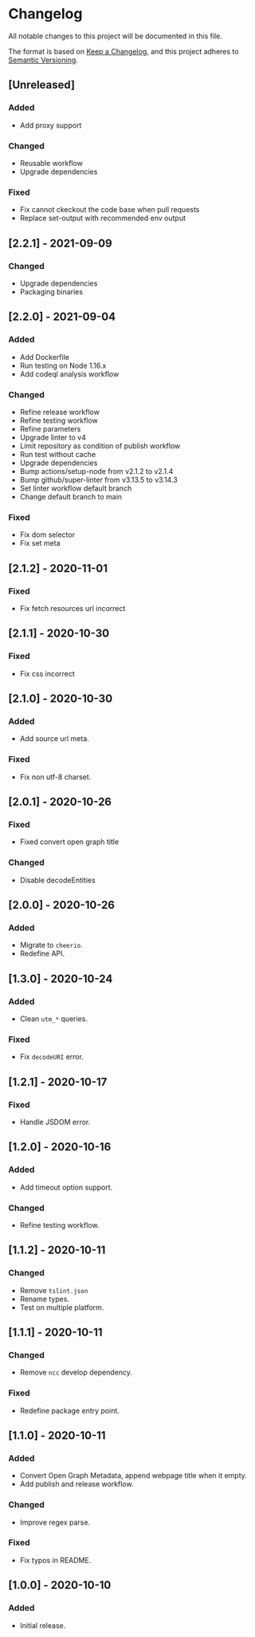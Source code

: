 # Changelog
All notable changes to this project will be documented in this file.

The format is based on [Keep a Changelog](https://keepachangelog.com/en/1.0.0/),
and this project adheres to [Semantic Versioning](https://semver.org/spec/v2.0.0.html).

<!-- markdownlint-disable -->

## [Unreleased]

### Added
- Add proxy support

### Changed
- Reusable workflow
- Upgrade dependencies

### Fixed
- Fix cannot ckeckout the code base when pull requests
- Replace set-output with recommended env output

## [2.2.1] - 2021-09-09

### Changed
- Upgrade dependencies
- Packaging binaries

## [2.2.0] - 2021-09-04

### Added
- Add Dockerfile
- Run testing on Node 1.16.x
- Add codeql analysis workflow

### Changed
- Refine release workflow
- Refine testing workflow
- Refine parameters
- Upgrade linter to v4
- Limit repository as condition of publish workflow
- Run test without cache
- Upgrade dependencies
- Bump actions/setup-node from v2.1.2 to v2.1.4
- Bump github/super-linter from v3.13.5 to v3.14.3
- Set linter workflow default branch
- Change default branch to main

### Fixed
- Fix dom selector
- Fix set meta

## [2.1.2] - 2020-11-01

### Fixed
- Fix fetch resources url incorrect

## [2.1.1] - 2020-10-30

### Fixed
- Fix css incorrect

## [2.1.0] - 2020-10-30

### Added
- Add source url meta.

### Fixed
- Fix non utf-8 charset.

## [2.0.1] - 2020-10-26

### Fixed
- Fixed convert open graph title

### Changed
- Disable decodeEntities

## [2.0.0] - 2020-10-26

### Added
- Migrate to `cheerio`.
- Redefine API.

## [1.3.0] - 2020-10-24

### Added
- Clean `utm_*` queries.

### Fixed
- Fix `decodeURI` error.

## [1.2.1] - 2020-10-17

### Fixed
- Handle JSDOM error.

## [1.2.0] - 2020-10-16

### Added
- Add timeout option support.

### Changed
- Refine testing workflow.

## [1.1.2] - 2020-10-11

### Changed
- Remove `tslint.json`
- Rename types.
- Test on multiple platform.

## [1.1.1] - 2020-10-11

### Changed
- Remove `ncc` develop dependency.

### Fixed
- Redefine package entry point.

## [1.1.0] - 2020-10-11

### Added
- Convert Open Graph Metadata, append webpage title when it empty.
- Add publish and release workflow.

### Changed
- Improve regex parse.

### Fixed
- Fix typos in README.

## [1.0.0] - 2020-10-10

### Added
- Initial release.

<!-- markdownlint-restore -->
